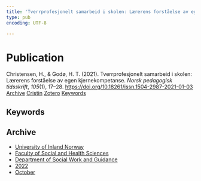 ```yaml
---
title: 'Tverrprofesjonelt samarbeid i skolen: Lærerens forståelse av egen kjernekompetanse'
type: pub
encoding: UTF-8

---
```

<h1>Publication</h1>
<article id="csl-bib-container-IP43AA2S" class="csl-bib-container">
  <div class="csl-bib-body"> <div class="csl-entry">Christensen, H., &#38; Godø, H. T. (2021). Tverrprofesjonelt samarbeid i skolen: Lærerens forståelse av egen kjernekompetanse. <i>Norsk pedagogisk tidsskrift</i>, <i>105</i>(1), 17–28. <a href="https://doi.org/10.18261/issn.1504-2987-2021-01-03">https://doi.org/10.18261/issn.1504-2987-2021-01-03</a></div> </div>
  <div class="csl-bib-buttons">
    <a href="#taxonomy-article-IP43AA2S" alt="archive" class="csl-bib-button">Archive</a>
    <a href="https://app.cristin.no/results/show.jsf?id=2062307" alt="Cristin" class="csl-bib-button">Cristin</a>
    <a href="http://zotero.org/groups/5881554/items/IP43AA2S" alt="Zotero" class="csl-bib-button">Zotero</a>
    <a href="#keywords-article-IP43AA2S" alt="keywords" class="csl-bib-button">Keywords</a>
  </div>
  <div id="csl-bib-meta-container-IP43AA2S"></div>
</article>
<div id="csl-bib-meta-IP43AA2S" class="csl-bib-meta">
  <article id="keywords-article-IP43AA2S" class="keywords-article">
    <h1>Keywords</h1>
    
  </article>
  <article id="taxonomy-article-IP43AA2S" class="taxonomy-article">
    <h1>Archive</h1>
    <ul>
      <li><a href="{{< params subfolder >}}en/archive/?key=3DCRN523">University of Inland Norway</a></li>
      <li><a href="{{< params subfolder >}}en/archive/?key=IDKFS3MX">Faculty of Social and Health Sciences</a></li>
      <li><a href="{{< params subfolder >}}en/archive/?key=CU4VFGCV">Department of Social Work and Guidance</a></li>
      <li><a href="{{< params subfolder >}}en/archive/?key=7UTH2T35">2022</a></li>
      <li><a href="{{< params subfolder >}}en/archive/?key=GHSEXXEU">October</a></li>
    </ul>
  </article>
</div>

